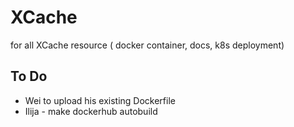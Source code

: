 # XCache
for all XCache resource ( docker container, docs, k8s deployment)

## To Do

*   Wei to upload his existing Dockerfile
*   Ilija - make dockerhub autobuild
